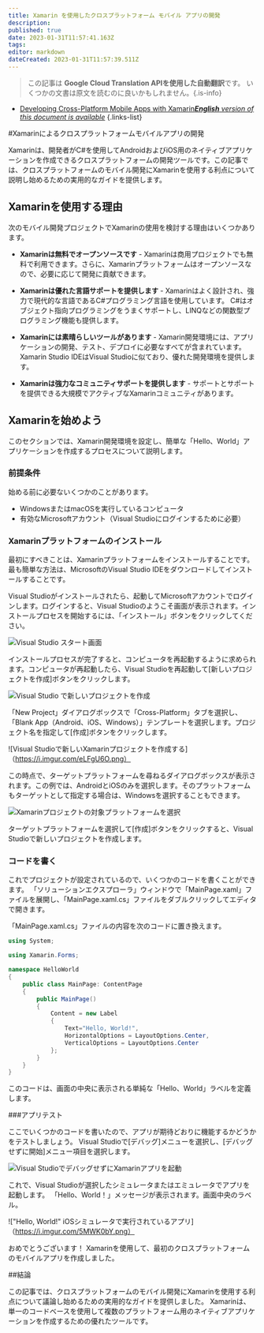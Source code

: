 ```yaml
---
title: Xamarin を使用したクロスプラットフォーム モバイル アプリの開発
description: 
published: true
date: 2023-01-31T11:57:41.163Z
tags: 
editor: markdown
dateCreated: 2023-01-31T11:57:39.511Z
---
```


> この記事は **Google Cloud Translation APIを使用した自動翻訳**です。
いくつかの文書は原文を読むのに良いかもしれません。{.is-info}

- [Developing Cross-Platform Mobile Apps with Xamarin***English** version of this document is available*](/en/Knowledge-base/Common/developing-cross-platform-mobile-apps-with-xamarin)
{.links-list}



#Xamarinによるクロスプラットフォームモバイルアプリの開発

Xamarinは、開発者がC#を使用してAndroidおよびiOS用のネイティブアプリケーションを作成できるクロスプラットフォームの開発ツールです。この記事では、クロスプラットフォームのモバイル開発にXamarinを使用する利点について説明し始めるための実用的なガイドを提供します。

## Xamarinを使用する理由

次のモバイル開発プロジェクトでXamarinの使用を検討する理由はいくつかあります。

- **Xamarinは無料でオープンソースです** - Xamarinは商用プロジェクトでも無料で利用できます。さらに、Xamarinプラットフォームはオープンソースなので、必要に応じて開発に貢献できます。

- **Xamarinは優れた言語サポートを提供します** - Xamarinはよく設計され、強力で現代的な言語であるC#プログラミング言語を使用しています。 C#はオブジェクト指向プログラミングをうまくサポートし、LINQなどの関数型プログラミング機能も提供します。

- **Xamarinには素晴らしいツールがあります** - Xamarin開発環境には、アプリケーションの開発、テスト、デプロイに必要なすべてが含まれています。 Xamarin Studio IDEはVisual Studioに似ており、優れた開発環境を提供します。

- **Xamarinは強力なコミュニティサポートを提供します** - サポートとサポートを提供できる大規模でアクティブなXamarinコミュニティがあります。

## Xamarinを始めよう

このセクションでは、Xamarin開発環境を設定し、簡単な「Hello、World」アプリケーションを作成するプロセスについて説明します。

### 前提条件

始める前に必要ないくつかのことがあります。

- WindowsまたはmacOSを実行しているコンピュータ
- 有効なMicrosoftアカウント（Visual Studioにログインするために必要）

### Xamarinプラットフォームのインストール

最初にすべきことは、Xamarinプラットフォームをインストールすることです。最も簡単な方法は、MicrosoftのVisual Studio IDEをダウンロードしてインストールすることです。

Visual Studioがインストールされたら、起動してMicrosoftアカウントでログインします。ログインすると、Visual Studioのようこそ画面が表示されます。インストールプロセスを開始するには、「インストール」ボタンをクリックしてください。

![Visual Studio スタート画面](https://i.imgur.com/p0sU6Tv.png)

インストールプロセスが完了すると、コンピュータを再起動するように求められます。コンピュータが再起動したら、Visual Studioを再起動して[新しいプロジェクトを作成]ボタンをクリックします。

![Visual Studio で新しいプロジェクトを作成](https://i.imgur.com/7bTzC4I.png)

「New Project」ダイアログボックスで「Cross-Platform」タブを選択し、「Blank App（Android、iOS、Windows）」テンプレートを選択します。プロジェクト名を指定して[作成]ボタンをクリックします。

![Visual Studioで新しいXamarinプロジェクトを作成する]（https://i.imgur.com/eLFgU6O.png）

この時点で、ターゲットプラットフォームを尋ねるダイアログボックスが表示されます。この例では、AndroidとiOSのみを選択します。そのプラットフォームもターゲットとして指定する場合は、Windowsを選択することもできます。

![Xamarinプロジェクトの対象プラットフォームを選択](https://i.imgur.com/KzZ7bVx.png)

ターゲットプラットフォームを選択して[作成]ボタンをクリックすると、Visual Studioで新しいプロジェクトを作成します。

### コードを書く

これでプロジェクトが設定されているので、いくつかのコードを書くことができます。 「ソリューションエクスプローラ」ウィンドウで「MainPage.xaml」ファイルを展開し、「MainPage.xaml.cs」ファイルをダブルクリックしてエディタで開きます。

「MainPage.xaml.cs」ファイルの内容を次のコードに置き換えます。

```csharp
using System;

using Xamarin.Forms;

namespace HelloWorld
{
    public class MainPage: ContentPage
    {
        public MainPage()
        {
            Content = new Label
            {
                Text="Hello, World!",
                HorizontalOptions = LayoutOptions.Center,
                VerticalOptions = LayoutOptions.Center
            };
        }
    }
}
```

このコードは、画面の中央に表示される単純な「Hello、World」ラベルを定義します。

###アプリテスト

ここでいくつかのコードを書いたので、アプリが期待どおりに機能するかどうかをテストしましょう。 Visual Studioで[デバッグ]メニューを選択し、[デバッグせずに開始]メニュー項目を選択します。

![Visual StudioでデバッグせずにXamarinアプリを起動](https://i.imgur.com/W2nJNcu.png)

これで、Visual Studioが選択したシミュレータまたはエミュレータでアプリを起動します。 「Hello、World！」メッセージが表示されます。画面中央のラベル。

!["Hello, World!" iOSシミュレータで実行されているアプリ]（https://i.imgur.com/5MWK0bY.png）

おめでとうございます！ Xamarinを使用して、最初のクロスプラットフォームのモバイルアプリを作成しました。

##結論

この記事では、クロスプラットフォームのモバイル開発にXamarinを使用する利点について議論し始めるための実用的なガイドを提供しました。 Xamarinは、単一のコードベースを使用して複数のプラットフォーム用のネイティブアプリケーションを作成するための優れたツールです。